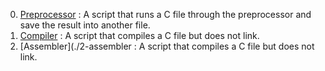0. [Preprocessor](./0-preprocessor) : A script that runs a C file through the preprocessor and save the result into another file.
1. [Compiler](./1-compiler) : A script that compiles a C file but does not link.
2. [Assembler](./2-assembler : A script that compiles a C file but does not link.
